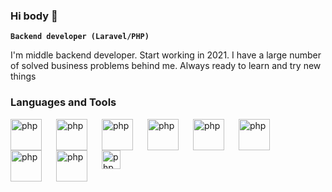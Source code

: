 ### Hi body 👋

**`Backend developer (Laravel/PHP)`**

I'm middle backend developer. Start working in 2021. I have a large number of solved business problems behind me. Always ready to learn and try new things

### Languages and Tools 

<img align='left' alt="php" width='50px' style='padding-right:20px;' src="https://cdn.jsdelivr.net/gh/devicons/devicon@latest/icons/php/php-original.svg">
<img align='left' alt="php" width='50px' style='padding-right:20px;' src="https://cdn.jsdelivr.net/gh/devicons/devicon@latest/icons/laravel/laravel-original.svg">
<img align='left' alt="php" width='50px' style='padding-right:20px; 'src="https://cdn.jsdelivr.net/gh/devicons/devicon@latest/icons/postgresql/postgresql-original-wordmark.svg">
<img align='left' alt="php" width='50px' style='padding-right:20px;' src="https://cdn.jsdelivr.net/gh/devicons/devicon@latest/icons/mysql/mysql-original-wordmark.svg">
<img align='left' alt="php" width='50px' style='padding-right:20px;' src="https://cdn.jsdelivr.net/gh/devicons/devicon@latest/icons/swagger/swagger-original.svg">
<img align='left' alt="php" width='50px' style='padding-right:20px;' src="https://cdn.jsdelivr.net/gh/devicons/devicon@latest/icons/vuejs/vuejs-original.svg">
<img align='left' alt="php" width='50px' style='padding-right:20px;' src="https://cdn.jsdelivr.net/gh/devicons/devicon@latest/icons/javascript/javascript-original.svg">
<img align='left' alt="php" width='50px' style='padding-right:20px;' src="https://cdn.jsdelivr.net/gh/devicons/devicon@latest/icons/nginx/nginx-original.svg">
<img align='left' alt="php" width='30px' style='padding-right:10px;' src="https://logowik.com/content/uploads/images/filament-laravel4896.logowik.com.webp">
